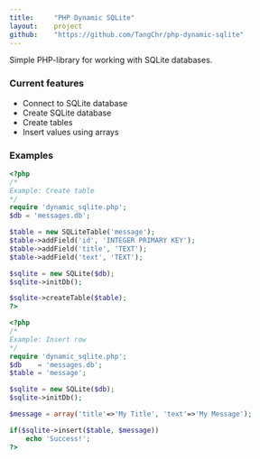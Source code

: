 ```yaml
---
title: 	   "PHP Dynamic SQLite"
layout:    project
github:    "https://github.com/TangChr/php-dynamic-sqlite"
---
```

Simple PHP-library for working with SQLite databases.


### Current features
- Connect to SQLite database
- Create SQLite database
- Create tables
- Insert values using arrays

### Examples

```php
<?php
/*
Example: Create table
*/
require 'dynamic_sqlite.php';
$db = 'messages.db';

$table = new SQLiteTable('message');
$table->addField('id', 'INTEGER PRIMARY KEY');
$table->addField('title', 'TEXT');
$table->addField('text', 'TEXT');

$sqlite = new SQLite($db);
$sqlite->initDb();

$sqlite->createTable($table);
?>
```
<div class="seperator"></div>

```php
<?php
/*
Example: Insert row
*/
require 'dynamic_sqlite.php';
$db    = 'messages.db';
$table = 'message';

$sqlite = new SQLite($db);
$sqlite->initDb();

$message = array('title'=>'My Title', 'text'=>'My Message');

if($sqlite->insert($table, $message))
    echo 'Success!';
?>
```